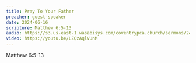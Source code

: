 ```yaml
---
title: Pray To Your Father
preacher: guest-speaker
date: 2024-06-16
scripture: Matthew 6:5-13
audio: https://s3.us-east-1.wasabisys.com/coventrypca.church/sermons/24.06.16A%20Pray%20To%20Your%20Father%20-%20Brett%20Barbee.mp3
video: https://youtu.be/LZQzAqlVUnM
---
```

Matthew 6:5-13
